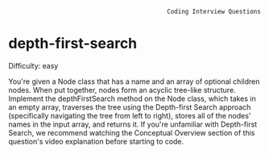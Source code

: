                                                 Coding Interview Questions         
# depth-first-search
          
  Difficulty: easy

  You're given a Node class that has a name and an
  array of optional children nodes. When put together, nodes form
  an acyclic tree-like structure. Implement the depthFirstSearch method on the
  Node class, which takes in an empty array, traverses the tree
  using the Depth-first Search approach (specifically navigating the tree from
  left to right), stores all of the nodes' names in the input array, and returns
  it. If you're unfamiliar with Depth-first Search, we recommend watching the
  Conceptual Overview section of this question's video explanation before
  starting to code.
